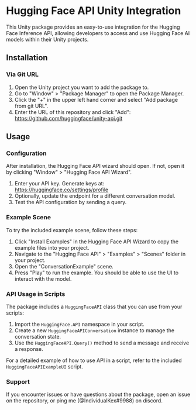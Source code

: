 # Hugging Face API Unity Integration

This Unity package provides an easy-to-use integration for the Hugging Face Inference API, allowing developers to access and use Hugging Face AI models within their Unity projects.

## Installation

### Via Git URL

1. Open the Unity project you want to add the package to.
2. Go to "Window" > "Package Manager" to open the Package Manager.
3. Click the "+" in the upper left hand corner and select "Add package from git URL".
4. Enter the URL of this repository and click "Add": https://github.com/huggingface/unity-api.git

## Usage

### Configuration

After installation, the Hugging Face API wizard should open. If not, open it by clicking "Window" > "Hugging Face API Wizard".

1. Enter your API key. Generate keys at: https://huggingface.co/settings/profile
2. Optionally, update the endpoint for a different conversation model.
3. Test the API configuration by sending a query.

### Example Scene

To try the included example scene, follow these steps:

1. Click "Install Examples" in the Hugging Face API Wizard to copy the example files into your project.
2. Navigate to the "Hugging Face API" > "Examples" > "Scenes" folder in your project.
3. Open the "ConversationExample" scene.
4. Press "Play" to run the example. You should be able to use the UI to interact with the model.

### API Usage in Scripts

The package includes a `HuggingFaceAPI` class that you can use from your scripts:

1. Import the `HuggingFace.API` namespace in your script.
2. Create a new `HuggingFaceAPIConversation` instance to manage the conversation state.
3. Use the `HuggingFaceAPI.Query()` method to send a message and receive a response.

For a detailed example of how to use API in a script, refer to the included `HuggingFaceAPIExampleUI` script.

### Support

If you encounter issues or have questions about the package, open an issue on the repository, or ping me (@IndividualKex#9988) on discord.